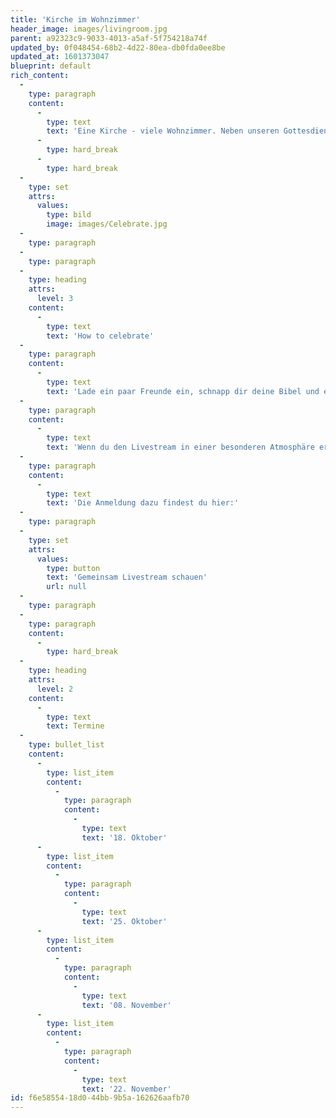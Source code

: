 ```yaml
---
title: 'Kirche im Wohnzimmer'
header_image: images/livingroom.jpg
parent: a92323c9-9033-4013-a5af-5f754218a74f
updated_by: 0f048454-68b2-4d22-80ea-db0fda0ee8be
updated_at: 1601373047
blueprint: default
rich_content:
  -
    type: paragraph
    content:
      -
        type: text
        text: 'Eine Kirche - viele Wohnzimmer. Neben unseren Gottesdiensten im Maritim Hotel feiern wir alle zwei Wochen Kirche im Wohnzimmer mit einem genialen Special: Unsere Predigtreihe Celebrate. Diese speziell auf den Livestream zugeschnittene Predigtreihe dreht sich um die jüdischen Feste des Volkes Israel. Gemeinsam wollen wir verstehen, welche Rolle sie damals spielten, wie sie gefeiert wurden, sich schlussendlich in Jesus erfüllen und welche Bedeutung sie dadurch auch noch für unser Leben haben.'
      -
        type: hard_break
      -
        type: hard_break
  -
    type: set
    attrs:
      values:
        type: bild
        image: images/Celebrate.jpg
  -
    type: paragraph
  -
    type: paragraph
  -
    type: heading
    attrs:
      level: 3
    content:
      -
        type: text
        text: 'How to celebrate'
  -
    type: paragraph
    content:
      -
        type: text
        text: 'Lade ein paar Freunde ein, schnapp dir deine Bibel und erlebt zusammen eine geniale Zeit in Gottes Gegenwart! Euch erwartet eine starke Gebetszeit und eine relevante, ermutigende Message. Außerdem wird es immer 2-3 knackige Fragen zur Predigt geben, über die ihr euch austauschen könnt und die du in deine Woche mitnehmen darfst. '
  -
    type: paragraph
    content:
      -
        type: text
        text: 'Wenn du den Livestream in einer besonderen Atmosphäre erleben willst, laden wir dich herzlich in unsere Räumlichkeiten in der Römerstr. 10 (Stuttgart-Süd) ein. Dort warten gemütliche Sessel und Sofas, freundliche Menschen und ein schön hergerichtetes Umfeld auf dich. Ob du allein kommst oder mit deinen Freunden - wir freuen uns auf dich! '
  -
    type: paragraph
    content:
      -
        type: text
        text: 'Die Anmeldung dazu findest du hier:'
  -
    type: paragraph
  -
    type: set
    attrs:
      values:
        type: button
        text: 'Gemeinsam Livestream schauen'
        url: null
  -
    type: paragraph
  -
    type: paragraph
    content:
      -
        type: hard_break
  -
    type: heading
    attrs:
      level: 2
    content:
      -
        type: text
        text: Termine
  -
    type: bullet_list
    content:
      -
        type: list_item
        content:
          -
            type: paragraph
            content:
              -
                type: text
                text: '18. Oktober'
      -
        type: list_item
        content:
          -
            type: paragraph
            content:
              -
                type: text
                text: '25. Oktober'
      -
        type: list_item
        content:
          -
            type: paragraph
            content:
              -
                type: text
                text: '08. November'
      -
        type: list_item
        content:
          -
            type: paragraph
            content:
              -
                type: text
                text: '22. November'
id: f6e58554-18d0-44bb-9b5a-162626aafb70
---
```

